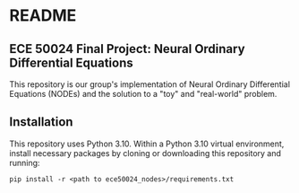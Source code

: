 # README

## ECE 50024 Final Project: Neural Ordinary Differential Equations

This repository is our group's implementation of Neural Ordinary Differential Equations (NODEs) and the solution to a "toy" and "real-world" problem.

## Installation

This repository uses Python 3.10. Within a Python 3.10 virtual environment, install necessary packages by cloning or downloading this repository and running:
```
pip install -r <path to ece50024_nodes>/requirements.txt
```
